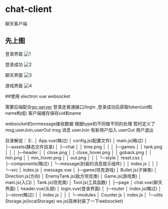 # chat-client
聊天客户端
## 先上图

登录界面
![1](http://demo.uihtml.com/gitimg/chatclient/1.png "1")

登录成功
![2](http://demo.uihtml.com/gitimg/chatclient/2.png "2")

聊天界面
![3](http://demo.uihtml.com/gitimg/chatclient/3.png "3")

游戏界面
![4](http://demo.uihtml.com/gitimg/chatclient/4.png "4")


##使用
electron
vue
websocket

需要后端配合[go-server](https://github.com/bbfpl/go-server "go-server")
登录走普通接口/login ,登录成功后获取token(uid和name构成)
客户端缓存保存uid和name

websocket的onmessage接收数据
根据type的不同做不同的处理
暂时定义了 msg,userJoin,userOut
msg 消息
userJoin 有新用户加入
userOut 用户退出


目录解说：
E:.
│  App.vue(略过)
│  config.js(配置文件)
│  main.js(略过)
│
├─assets(静态文件目录)
│  ├─chat
│  │      time.png
│  │
│  ├─games
│  │      tank.png
│  │
│  ├─header
│  │      close.png
│  │      close_hover.png
│  │      goback.png
│  │      min.png
│  │      min_hover.png
│  │      out.png
│  │
│  └─style
│          reset.css
│
├─components(略过)
│  └─message(封装的消息提示组件)
│      │  index.js
│      │
│      └─src
│              index.js
│              message.vue
│
├─game(坦克游戏)
│      Bullet.js(子弹类)
│      Direction.js(方向)
│      EnemyTank.js(敌方坦克类)
│      Game.js(游戏类)
│      main.js(入口)
│      Tank.js(坦克类)
│      Tool.js(工具函数)
│
├─page
│      chat.vue(聊天界面)
│      header.vue(头部)
│      login.vue(登录界面)
│
├─router
│      index.js(略过)
│
├─store(略过)
│  │  index.js
│  │
│  └─modules
│          Counter.js
│          index.js
│
└─utils
        Storage.js(localStorage)
        ws.js(简单封装了一下websocket)
